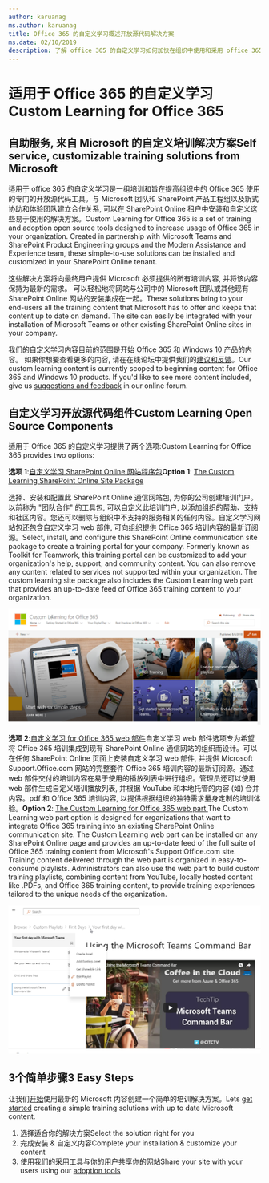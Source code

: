 ```yaml
---
author: karuanag
ms.author: karuanag
title: Office 365 的自定义学习概述开放源代码解决方案
ms.date: 02/10/2019
description: 了解 office 365 的自定义学习如何加快在组织中使用和采用 office 365。我们的解决方案包括自定义 sharepoint online web 部件和可轻松预配到 Office 365 租户的新式 sharepoint online 通信培训网站。
---
```


# <a name="custom-learning-for-office-365"></a><span data-ttu-id="af09f-104">适用于 Office 365 的自定义学习</span><span class="sxs-lookup"><span data-stu-id="af09f-104">Custom Learning for Office 365</span></span>

## <a name="self-service-customizable-training-solutions-from-microsoft"></a><span data-ttu-id="af09f-105">自助服务, 来自 Microsoft 的自定义培训解决方案</span><span class="sxs-lookup"><span data-stu-id="af09f-105">Self service, customizable training solutions from Microsoft</span></span>

<span data-ttu-id="af09f-p102">适用于 office 365 的自定义学习是一组培训和旨在提高组织中的 Office 365 使用的专门的开放源代码工具。与 Microsoft 团队和 SharePoint 产品工程组以及新式协助和体验团队建立合作关系, 可以在 SharePoint Online 租户中安装和自定义这些易于使用的解决方案。</span><span class="sxs-lookup"><span data-stu-id="af09f-p102">Custom Learning for Office 365 is a set of training and adoption open source tools designed to increase usage of Office 365 in your organization. Created in partnership with Microsoft Teams and SharePoint Product Engineering groups and the Modern Assistance and Experience team, these simple-to-use solutions can be installed and customized in your SharePoint Online tenant.</span></span> 

<span data-ttu-id="af09f-p103">这些解决方案将向最终用户提供 Microsoft 必须提供的所有培训内容, 并将该内容保持为最新的需求。 可以轻松地将网站与公司中的 Microsoft 团队或其他现有 SharePoint Online 网站的安装集成在一起。</span><span class="sxs-lookup"><span data-stu-id="af09f-p103">These solutions bring to your end-users all the training content that Microsoft has to offer and keeps that content up to date on demand.  The site can easily be integrated with your installation of Microsoft Teams or other existing SharePoint Online sites in your company.</span></span>

<span data-ttu-id="af09f-p104">我们的自定义学习内容目前的范围是开始 Office 365 和 Windows 10 产品的内容。 如果你想要查看更多的内容, 请在在线论坛中提供我们的[建议和反馈](feedback.md)。</span><span class="sxs-lookup"><span data-stu-id="af09f-p104">Our custom learning content is currently scoped to beginning content for Office 365 and Windows 10 products.  If you'd like to see more content included, give us [suggestions and feedback](feedback.md) in our online forum.</span></span>  

## <a name="custom-learning-open-source-components"></a><span data-ttu-id="af09f-112">自定义学习开放源代码组件</span><span class="sxs-lookup"><span data-stu-id="af09f-112">Custom Learning Open Source Components</span></span>

<span data-ttu-id="af09f-113">适用于 Office 365 的自定义学习提供了两个选项:</span><span class="sxs-lookup"><span data-stu-id="af09f-113">Custom Learning for Office 365 provides two options:</span></span> 

<span data-ttu-id="af09f-114">**选项 1**:[自定义学习 SharePoint Online 网站程序包](installsitepackage.md)</span><span class="sxs-lookup"><span data-stu-id="af09f-114">**Option 1**: [The Custom Learning SharePoint Online Site Package](installsitepackage.md)</span></span>

<span data-ttu-id="af09f-p105">选择、安装和配置此 SharePoint Online 通信网站包, 为你的公司创建培训门户。以前称为 "团队合作" 的工具包, 可以自定义此培训门户, 以添加组织的帮助、支持和社区内容。您还可以删除与组织中不支持的服务相关的任何内容。自定义学习网站包还包含自定义学习 web 部件, 可向组织提供 Office 365 培训内容的最新订阅源。</span><span class="sxs-lookup"><span data-stu-id="af09f-p105">Select, install, and configure this SharePoint Online communication site package to create a training portal for your company. Formerly known as Toolkit for Teamwork, this training portal can be customized to add your organization's help, support, and community content. You can also remove any content related to services not supported within your organization. The custom learning site package also includes the Custom Learning web part that provides an up-to-date feed of Office 365 training content to your organization.</span></span> 

![面向 Office 365 网站体验的自定义学习](media/clo365homepage.png)

<span data-ttu-id="af09f-p106">**选项 2**:[自定义学习 for Office 365 web 部件](installwebpart.md)自定义学习 web 部件选项专为希望将 Office 365 培训集成到现有 SharePoint Online 通信网站的组织而设计。可以在任何 SharePoint Online 页面上安装自定义学习 web 部件, 并提供 Microsoft Support.Office.com 网站的完整套件 Office 365 培训内容的最新订阅源。通过 web 部件交付的培训内容在易于使用的播放列表中进行组织。管理员还可以使用 web 部件生成自定义培训播放列表, 并根据 YouTube 和本地托管的内容 (如) 合并内容。pdf 和 Office 365 培训内容, 以提供根据组织的独特需求量身定制的培训体验。</span><span class="sxs-lookup"><span data-stu-id="af09f-p106">**Option 2**: [The Custom Learning for Office 365 web part ](installwebpart.md) The Custom Learning web part option is designed for organizations that want to integrate Office 365 training into an existing SharePoint Online communication site. The Custom Learning web part can be installed on any SharePoint Online page and provides an up-to-date feed of the full suite of Office 365 training content from Microsoft's Support.Office.com site. Training content delivered through the web part is organized in easy-to-consume playlists. Administrators can also use the web part to build custom training playlists, combining content from YouTube, locally hosted content like .PDFs, and Office 365 training content, to provide training experiences tailored to the unique needs of the organization.</span></span>

![适用于 Office 365 的自定义学习 web 部件](media/clo365customplaylist.png)

## <a name="3-easy-steps"></a><span data-ttu-id="af09f-125">3个简单步骤</span><span class="sxs-lookup"><span data-stu-id="af09f-125">3 Easy Steps</span></span>

<span data-ttu-id="af09f-126">让我们[开始](prereqs.md)使用最新的 Microsoft 内容创建一个简单的培训解决方案。</span><span class="sxs-lookup"><span data-stu-id="af09f-126">Lets [get started](prereqs.md) creating a simple training solutions with up to date Microsoft content.</span></span>

1. <span data-ttu-id="af09f-127">选择适合你的解决方案</span><span class="sxs-lookup"><span data-stu-id="af09f-127">Select the solution right for you</span></span>
2. <span data-ttu-id="af09f-128">完成安装 & 自定义内容</span><span class="sxs-lookup"><span data-stu-id="af09f-128">Complete your installation & customize your content</span></span>
3. <span data-ttu-id="af09f-129">使用我们的[采用工具](driveadoption.md)与你的用户共享你的网站</span><span class="sxs-lookup"><span data-stu-id="af09f-129">Share your site with your users using our [adoption tools](driveadoption.md)</span></span>
